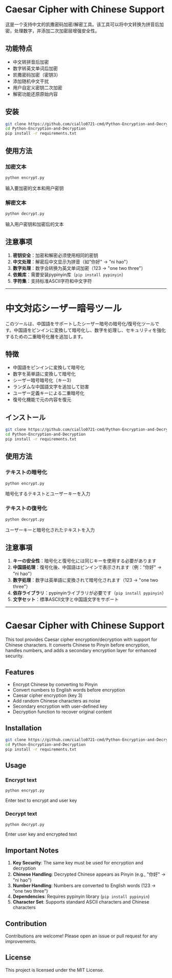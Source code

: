 # Caesar Cipher with Chinese Support

这是一个支持中文的凯撒密码加密/解密工具。该工具可以将中文转换为拼音后加密，处理数字，并添加二次加密层增强安全性。

## 功能特点
- 中文转拼音后加密
- 数字转英文单词后加密
- 凯撒密码加密（密钥3）
- 添加随机中文干扰
- 用户自定义密钥二次加密
- 解密功能还原原始内容

## 安装

```bash
git clone https://github.com/ciallo0721-cmd/Python-Encryption-and-Decryption-Program.git
cd Python-Encryption-and-Decryption
pip install -r requirements.txt
```

## 使用方法

### 加密文本
```bash
python encrypt.py
```
输入要加密的文本和用户密钥

### 解密文本
```bash
python decrypt.py
```
输入用户密钥和加密后的文本

## 注意事项
1. **密钥安全**：加密和解密必须使用相同的密钥
2. **中文处理**：解密后中文显示为拼音（如"你好" → "ni hao"）
3. **数字处理**：数字会转换为英文单词加密（123 → "one two three"）
4. **依赖库**：需要安装pypinyin库（`pip install pypinyin`）
5. **字符集**：支持标准ASCII字符和中文字符

---

# 中文対応シーザー暗号ツール

このツールは、中国語をサポートしたシーザー暗号の暗号化/復号化ツールです。中国語をピンインに変換して暗号化し、数字を処理し、セキュリティを強化するための二重暗号化層を追加します。

## 特徴
- 中国語をピンインに変換して暗号化
- 数字を英単語に変換して暗号化
- シーザー暗号暗号化（キー3）
- ランダムな中国語文字を追加して妨害
- ユーザー定義キーによる二重暗号化
- 復号化機能で元の内容を復元

## インストール

```bash
git clone https://github.com/ciallo0721-cmd/Python-Encryption-and-Decryption-Program.git
cd Python-Encryption-and-Decryption
pip install -r requirements.txt
```

## 使用方法

### テキストの暗号化
```bash
python encrypt.py
```
暗号化するテキストとユーザーキーを入力

### テキストの復号化
```bash
python decrypt.py
```
ユーザーキーと暗号化されたテキストを入力

## 注意事項
1. **キーの安全性**：暗号化と復号化には同じキーを使用する必要があります
2. **中国語処理**：復号化後、中国語はピンインで表示されます（例："你好" → "ni hao"）
3. **数字処理**：数字は英単語に変換されて暗号化されます（123 → "one two three"）
4. **依存ライブラリ**：pypinyinライブラリが必要です（`pip install pypinyin`）
5. **文字セット**：標準ASCII文字と中国語文字をサポート

---

# Caesar Cipher with Chinese Support

This tool provides Caesar cipher encryption/decryption with support for Chinese characters. It converts Chinese to Pinyin before encryption, handles numbers, and adds a secondary encryption layer for enhanced security.

## Features
- Encrypt Chinese by converting to Pinyin
- Convert numbers to English words before encryption
- Caesar cipher encryption (key 3)
- Add random Chinese characters as noise
- Secondary encryption with user-defined key
- Decryption function to recover original content

## Installation

```bash
git clone https://github.com/ciallo0721-cmd/Python-Encryption-and-Decryption-Program.git
cd Python-Encryption-and-Decryption
pip install -r requirements.txt
```

## Usage

### Encrypt text
```bash
python encrypt.py
```
Enter text to encrypt and user key

### Decrypt text
```bash
python decrypt.py
```
Enter user key and encrypted text

## Important Notes
1. **Key Security**: The same key must be used for encryption and decryption
2. **Chinese Handling**: Decrypted Chinese appears as Pinyin (e.g., "你好" → "ni hao")
3. **Number Handling**: Numbers are converted to English words (123 → "one two three")
4. **Dependencies**: Requires pypinyin library (`pip install pypinyin`)
5. **Character Set**: Supports standard ASCII characters and Chinese characters

## Contribution
Contributions are welcome! Please open an issue or pull request for any improvements.

## License
This project is licensed under the MIT License.
